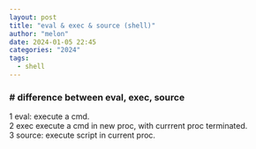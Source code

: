 ```yaml
---
layout: post
title: "eval & exec & source (shell)"
author: "melon"
date: 2024-01-05 22:45
categories: "2024"
tags:
  - shell
---
```


### # difference between eval, exec, source
1 eval: execute a cmd.  
2 exec execute a cmd in new proc, with currrent proc terminated.  
3 source: execute script in current proc.
